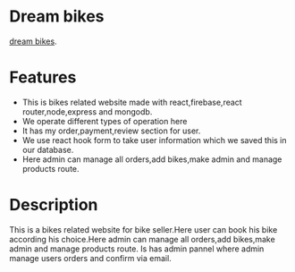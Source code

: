 # Dream bikes

 [dream bikes](https://dream-bikes-bab54.web.app/).

# Features
- This is bikes related website made with react,firebase,react router,node,express and mongodb.
- We operate different types of operation here
- It has my order,payment,review section for user.
- We use react hook form to take user information which we saved this in our database.
- Here admin can manage all orders,add bikes,make admin and manage products route.


# Description

This is a bikes related website for bike seller.Here user can book his bike according his choice.Here admin can manage all orders,add bikes,make admin and manage products route.
Is has admin pannel where admin manage users orders and confirm via email.
